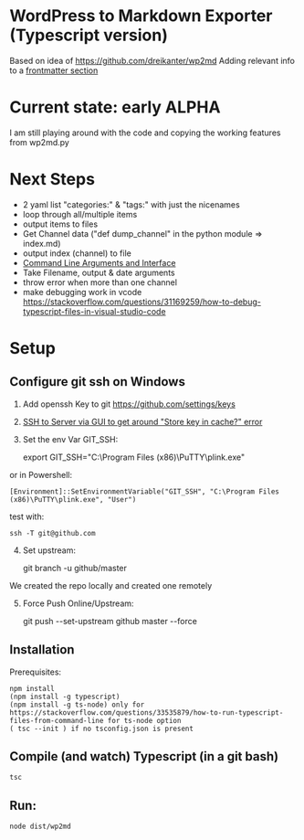 # WordPress to Markdown Exporter (Typescript version)

Based on idea of https://github.com/dreikanter/wp2md
Adding relevant info to a [frontmatter section](https://jekyllrb.com/docs/frontmatter/)

# Current state: early ALPHA

I am still playing around with the code and copying the working features from wp2md.py

# Next Steps

- 2 yaml list "categories:" & "tags:" with just the nicenames
- loop through all/multiple items
- output items to files
- Get Channel data ("def dump_channel" in the python module => index.md) 
- output index (channel) to file
- [Command Line Arguments and Interface](https://github.com/vilic/clime)
- Take Filename, output & date arguments
- throw error when more than one channel
- make debugging work in vcode https://stackoverflow.com/questions/31169259/how-to-debug-typescript-files-in-visual-studio-code

# Setup 

## Configure git ssh on Windows

1. Add openssh Key to git https://github.com/settings/keys
2. [SSH to Server via GUI to get around "Store key in cache?" error](https://stackoverflow.com/questions/33240137/git-clone-pull-continually-freezing-at-store-key-in-cache)
3. Set the env Var GIT_SSH:

    export GIT_SSH="C:\Program Files (x86)\PuTTY\plink.exe"

or in Powershell:

    [Environment]::SetEnvironmentVariable("GIT_SSH", "C:\Program Files (x86)\PuTTY\plink.exe", "User")

test with: 

    ssh -T git@github.com

4. Set upstream: 

    git branch -u github/master

We created the repo locally and created one remotely

5. Force Push Online/Upstream:

    git push --set-upstream github master --force

## Installation

Prerequisites:

    npm install
    (npm install -g typescript)
    (npm install -g ts-node) only for https://stackoverflow.com/questions/33535879/how-to-run-typescript-files-from-command-line for ts-node option
    ( tsc --init ) if no tsconfig.json is present

## Compile (and watch) Typescript (in a git bash)

    tsc

## Run:

    node dist/wp2md    